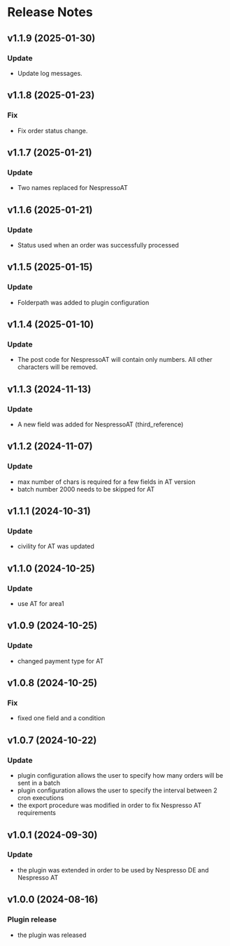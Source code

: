 # Release Notes

## v1.1.9 (2025-01-30)

### Update
- Update log messages.

## v1.1.8 (2025-01-23)

### Fix
- Fix order status change.

## v1.1.7 (2025-01-21)

### Update
- Two names replaced for NespressoAT

## v1.1.6 (2025-01-21)

### Update
- Status used when an order was successfully processed

## v1.1.5 (2025-01-15)

### Update
- Folderpath was added to plugin configuration
  
## v1.1.4 (2025-01-10)

### Update
- The post code for NespressoAT will contain only numbers. All other characters will be removed. 

## v1.1.3 (2024-11-13)

### Update
- A new field was added for NespressoAT (third_reference)

## v1.1.2 (2024-11-07)

### Update
- max number of chars is required for a few fields in AT version
- batch number 2000 needs to be skipped for AT

## v1.1.1 (2024-10-31)

### Update
- civility for AT was updated

## v1.1.0 (2024-10-25)

### Update
- use AT for area1

## v1.0.9 (2024-10-25)

### Update
- changed payment type for AT

## v1.0.8 (2024-10-25)

### Fix
- fixed one field and a condition

## v1.0.7 (2024-10-22)

### Update
- plugin configuration allows the user to specify how many orders will be sent in a batch
- plugin configuration allows the user to specify the interval between 2 cron executions
- the export procedure was modified in order to fix Nespresso AT requirements

## v1.0.1 (2024-09-30)

### Update
- the plugin was extended in order to be used by Nespresso DE and Nespresso AT

## v1.0.0 (2024-08-16)

### Plugin release
- the plugin was released

